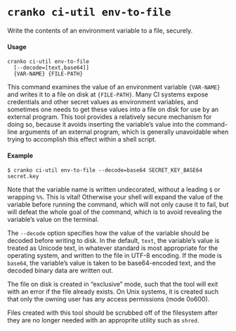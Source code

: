 # `cranko ci-util env-to-file`

Write the contents of an environment variable to a file, securely.

#### Usage

```
cranko ci-util env-to-file
  [--decode=[text,base64]]
  {VAR-NAME} {FILE-PATH}
```

This command examines the value of an environment variable `{VAR-NAME}` and
writes it to a file on disk at `{FILE-PATH}`. Many CI systems expose credentials
and other secret values as environment variables, and sometimes one needs to get
these values into a file on disk for use by an external program. This tool
provides a relatively secure mechanism for doing so, because it avoids inserting
the variable’s value into the command-line arguments of an external program,
which is generally unavoidable when trying to accomplish this effect within a
shell script.

#### Example

```shell
$ cranko ci-util env-to-file --decode=base64 SECRET_KEY_BASE64 secret.key
```

Note that the variable name is written undecorated, without a leading `$` or
wrapping `%%`. This is vital! Otherwise your shell will expand the value of the
variable before running the command, which will not only cause it to fail, but
will defeat the whole goal of the command, which is to avoid revealing the
variable’s value on the terminal.

The `--decode` option specifies how the value of the variable should be decoded
before writing to disk. In the default, `text`, the variable’s value is treated
as Unicode text, in whatever standard is most appropriate for the operating
system, and written to the file in UTF-8 encoding. If the mode is `base64`, the
variable’s value is taken to be base64-encoded text, and the decoded binary data
are written out.

The file on disk is created in “exclusive” mode, such that the tool will exit
with an error if the file already exists. On Unix systems, it is created such
that only the owning user has any access permissions (mode 0o600).

Files created with this tool should be scrubbed off of the filesystem after they
are no longer needed with an approprite utility such as `shred`.